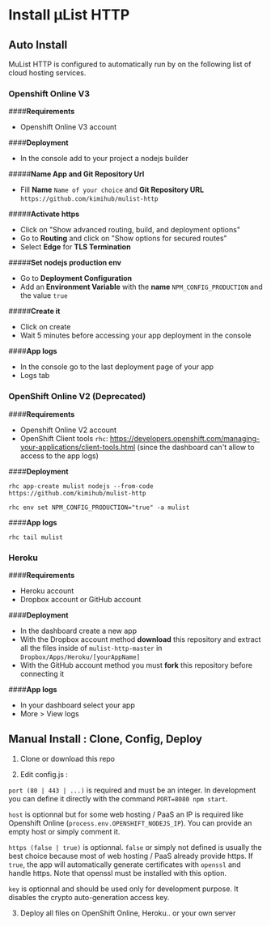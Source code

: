 # Install µList HTTP

## Auto Install

MuList HTTP is configured to automatically run by on the following list of cloud hosting services.

### **Openshift Online V3**

####**Requirements**
- Openshift Online V3 account

####**Deployment**
- In the console add to your project a nodejs builder

#####**Name App and Git Repository Url**

- Fill **Name** `Name of your choice` and **Git Repository URL** `https://github.com/kimihub/mulist-http`

#####**Activate https**

- Click on "Show advanced routing, build, and deployment options"
- Go to **Routing** and click on "Show options for secured routes"
- Select **Edge** for **TLS Termination**

#####**Set nodejs production env**

- Go to **Deployment Configuration**
- Add an **Environment Variable** with the **name** `NPM_CONFIG_PRODUCTION` and the value `true`

#####**Create it**

- Click on create 
- Wait 5 minutes before accessing your app deployment in the console

####**App logs**

- In the console go to the last deployment page of your app
- Logs tab

### **OpenShift Online V2 (Deprecated)**

####**Requirements**
- Openshift Online V2 account
- OpenShift Client tools `rhc`: https://developers.openshift.com/managing-your-applications/client-tools.html (since the dashboard can't allow to access to the app logs)

####**Deployment**

    rhc app-create mulist nodejs --from-code https://github.com/kimihub/mulist-http

    rhc env set NPM_CONFIG_PRODUCTION="true" -a mulist

####**App logs**

    rhc tail mulist

### **Heroku**

####**Requirements**
- Heroku account
- Dropbox account or GitHub account

####**Deployment**
- In the dashboard create a new app
- With the Dropbox account method **download** this repository and extract all the files inside of `mulist-http-master` in `Dropbox/Apps/Heroku/[yourAppName]`
- With the GitHub account method you must **fork** this repository before connecting it

####**App logs**
- In your dashboard select your app 
- More > View logs

## Manual Install : Clone, Config, Deploy

1) Clone or download this repo

2) Edit config.js :

`port (80 | 443 | ...)` is required and must be an integer. In development you can define it directly with the command `PORT=8080 npm start`.

`host` is optionnal but for some web hosting / PaaS an IP is required like Openshift Online (`process.env.OPENSHIFT_NODEJS_IP`). You can provide an empty host or simply comment it.

`https (false | true)` is optionnal. `false` or simply not defined is usually the best choice because most of web hosting / PaaS already provide https. If `true`, the app will automatically generate certificates with `openssl` and handle https. Note that openssl must be installed with this option.

`key` is optionnal and should be used only for development purpose. It disables the crypto auto-generation access key.

3) Deploy all files on OpenShift Online, Heroku.. or your own server

